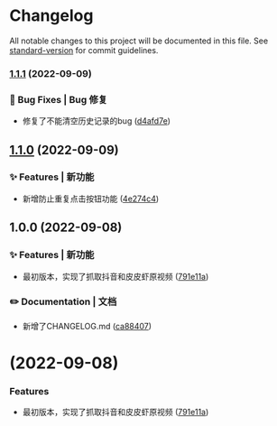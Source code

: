 # Changelog

All notable changes to this project will be documented in this file. See [standard-version](https://github.com/conventional-changelog/standard-version) for commit guidelines.

### [1.1.1](https://github.com/yszar/yufei-miniprogram/compare/v1.1.0...v1.1.1) (2022-09-09)


### 🐛 Bug Fixes | Bug 修复

* 修复了不能清空历史记录的bug ([d4afd7e](https://github.com/yszar/yufei-miniprogram/commit/d4afd7e00379a7db6d31c9eae7d91efe235f7d41))

## [1.1.0](https://github.com/yszar/yufei-miniprogram/compare/v1.0.0...v1.1.0) (2022-09-09)


### ✨ Features | 新功能

* 新增防止重复点击按钮功能 ([4e274c4](https://github.com/yszar/yufei-miniprogram/commit/4e274c417f9f4c1ad0f6b9ad29e8dc70f4d24e0f))

## 1.0.0 (2022-09-08)


### ✨ Features | 新功能

* 最初版本，实现了抓取抖音和皮皮虾原视频 ([791e11a](https://github.com/yszar/yufei-miniprogram/commit/791e11aeb9a80c80c745a24611860c8edc766dea))


### ✏️ Documentation | 文档

* 新增了CHANGELOG.md ([ca88407](https://github.com/yszar/yufei-miniprogram/commit/ca884075d82666fa5c0ff072da2e5a773f5fd9d7))

#  (2022-09-08)


### Features

* 最初版本，实现了抓取抖音和皮皮虾原视频 ([791e11a](https://github.com/yszar/yufei-miniprogram/commit/791e11aeb9a80c80c745a24611860c8edc766dea))
